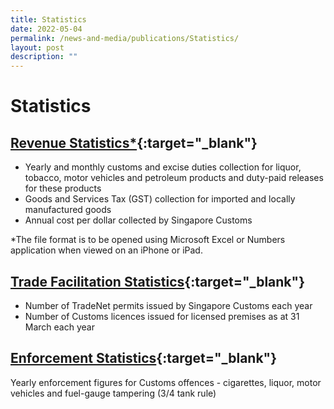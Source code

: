 ```yaml
---
title: Statistics
date: 2022-05-04
permalink: /news-and-media/publications/Statistics/
layout: post
description: ""
---
```


# Statistics

## [Revenue Statistics*](https://go.gov.sg/revenuestats-mar22){:target="_blank"} 

-   Yearly and monthly customs and excise duties collection for liquor, tobacco, motor vehicles and petroleum products and duty-paid releases for these products
-   Goods and Services Tax (GST) collection for imported and locally manufactured goods
-   Annual cost per dollar collected by Singapore Customs

*The file format is to be opened using Microsoft Excel or Numbers application when viewed on an iPhone or iPad.

## [Trade Facilitation Statistics](/files/news-and-media/TradeFacilitationStatsFY17FY21.pdf){:target="_blank"} 

-   Number of TradeNet permits issued by Singapore Customs each year
-   Number of Customs licences issued for licensed premises as at 31 March each year

## [Enforcement Statistics](/files/news-and-media/Enforcement_stats_CY2020.xls){:target="_blank"} 

Yearly enforcement figures for Customs offences - cigarettes, liquor, motor vehicles and fuel-gauge tampering (3/4 tank rule)